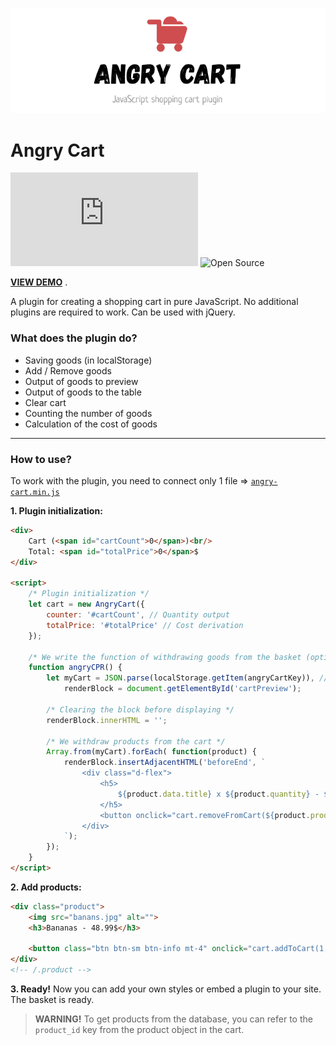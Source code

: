 ![Angry Cart](https://raw.githubusercontent.com/rah-emil/angry-cart.js/master/app/img/header.png "Angry Cart")

# Angry Cart
[![GitHub license](https://img.shields.io/github/license/rah-emil/angry-cart.js)](https://github.com/rah-emil/angry-cart.js/blob/master/LICENSE)
![Open Source](https://img.shields.io/badge/Open%20Source-%E2%9D%A4-brightgreen "Open Source")

[**VIEW DEMO**](https://cdn.rah-emil.ru/angry-cart.js/demo/ "**СМОТРЕТЬ ДЕМО**") .

A plugin for creating a shopping cart in pure JavaScript. No additional plugins are required to work. Can be used with jQuery.

### What does the plugin do?
- Saving goods (in localStorage)
- Add / Remove goods
- Output of goods to preview
- Output of goods to the table
- Clear cart
- Counting the number of goods
- Calculation of the cost of goods

------------

### How to use?
To work with the plugin, you need to connect only 1 file => [`angry-cart.min.js`](https://github.com/rah-emil/angry-cart.js/blob/master/app/js/angry-cart.min.js "`angry-cart.min.js`")

**1. Plugin initialization:** 
``` html
<div>
	Cart (<span id="cartCount">0</span>)<br/>
	Total: <span id="totalPrice">0</span>$
</div>

<script>
	/* Plugin initialization */
	let cart = new AngryCart({
		counter: '#cartCount', // Quantity output
		totalPrice: '#totalPrice' // Cost derivation
	});

	/* We write the function of withdrawing goods from the basket (optional, required angryCPR() ) */
	function angryCPR() {
		let myCart = JSON.parse(localStorage.getItem(angryCartKey)), // "angryCartKey" - cart key in localStorage (const)
			renderBlock = document.getElementById('cartPreview');

		/* Clearing the block before displaying */
		renderBlock.innerHTML = '';

		/* We withdraw products from the cart */
		Array.from(myCart).forEach( function(product) {
			renderBlock.insertAdjacentHTML('beforeEnd', `
				<div class="d-flex">
					<h5>
						${product.data.title} x ${product.quantity} - ${product.data.price}$
					</h5>
					<button onclick="cart.removeFromCart(${product.product_id})">x</button>
				</div>
			`);
		});
	}
</script>
```

**2. Add products:** 
``` html
<div class="product">
	<img src="banans.jpg" alt="">
	<h3>Bananas - 48.99$</h3>

	<button class="btn btn-sm btn-info mt-4" onclick="cart.addToCart(1, {title: 'Бананы', price: 48.99, image: 'banans.jpg'})">Add to cart</button>
</div>
<!-- /.product -->
```

**3. Ready!**
Now you can add your own styles or embed a plugin to your site. The basket is ready.
> **WARNING!** To get products from the database, you can refer to the `product_id` key from the product object in the cart.

